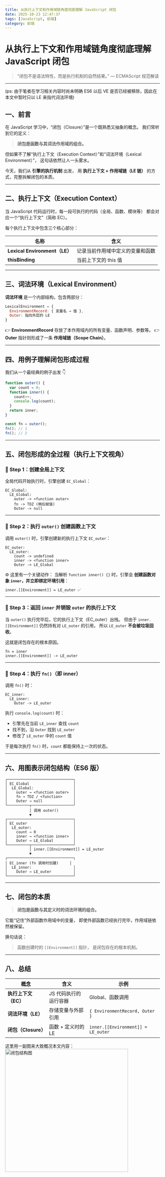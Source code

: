 ```yaml
---
title: 从执行上下文和作用域链角度彻底理解 JavaScript 闭包
date: 2025-10-23 12:47:37
tags: [JavaScript, 前端]
category: 前端
---
```


# 从执行上下文和作用域链角度彻底理解 JavaScript 闭包

> “闭包不是语法特性，而是执行机制的自然结果。”
> — ECMAScript 规范解读

---

(ps: 由于笔者在学习相关内容时尚未明确 ES6 以后 VE 是否已经被移除，因此在本文中暂时只以 LE 来指代词法环境)

## 一、前言

在 JavaScript 学习中，“闭包（Closure）”是一个既熟悉又抽象的概念。
我们常听到它的定义：

> **闭包是函数与其词法作用域的组合。**

但如果不了解“执行上下文（Execution Context）”和“词法环境（Lexical Environment）”，
这句话依然让人一头雾水。

今天，我们从 **引擎的执行机制** 出发，
用 **执行上下文 + 作用域链（LE 链）** 的方式，完整拆解闭包的本质。

---

## 二、执行上下文（Execution Context）

当 JavaScript 代码运行时，每一段可执行的代码（全局、函数、模块等）
都会对应一个“执行上下文”（简称 EC）。

每个执行上下文中包含三个核心部分：

| 名称                          | 含义                             |
| ----------------------------- | -------------------------------- |
| **Lexical Environment（LE）** | 记录当前作用域中定义的变量和函数 |
| **thisBinding**               | 当前上下文的 this 值             |

---

## 三、词法环境（Lexical Environment）

**词法环境** 是一个内部结构，包含两部分：

```js
LexicalEnvironment = {
  EnvironmentRecord: { 变量名 → 值 },
  Outer: 指向外层的 LE
}
```

👉 **EnvironmentRecord** 存放了本作用域内的所有变量、函数声明、参数等。
👉 **Outer** 指针则形成了一条 **作用域链（Scope Chain）**。

---

## 四、用例子理解闭包形成过程

我们从一个最经典的例子出发 👇

```js
function outer() {
  var count = 0;
  function inner() {
    count++;
    console.log(count);
  }
  return inner;
}

const fn = outer();
fn(); // 1
fn(); // 2
```

---

## 五、闭包形成的全过程（执行上下文视角）

### 🧩 Step 1：创建全局上下文

全局代码开始执行时，引擎创建 `EC_Global`：

```
EC_Global:
  LE_Global:
    outer -> <function outer>
    fn -> TDZ (稍后赋值)
    Outer -> null
```

---

### 🧩 Step 2：执行 `outer()` 创建函数上下文

调用 `outer()` 时，引擎创建新的执行上下文 `EC_outer`：

```
EC_outer:
  LE_outer:
    count -> undefined
    inner -> <function inner>
    Outer -> LE_Global
```

⚙️ 这里有一个关键动作：
当解析 `function inner() {}` 时，引擎会 **创建函数对象 `inner`，并立即绑定环境引用**：

```
inner.[[Environment]] = LE_outer ✅
```

---

### 🧩 Step 3：返回 `inner` 并销毁 `outer` 的执行上下文

当 `outer()` 执行完毕后，它的执行上下文（EC_outer）出栈。
但由于 `inner.[[Environment]]` 仍然持有对 `LE_outer` 的引用，
所以 `LE_outer` **不会被垃圾回收**。

这就是闭包存在的根本原因。

```
fn = inner
inner.[[Environment]] -> LE_outer
```

---

### 🧩 Step 4：执行 `fn()`（即 inner）

调用 `fn()` 时：

```
EC_inner:
  LE_inner:
    Outer -> LE_outer
```

执行 `console.log(count)` 时：

- 引擎先在当前 `LE_inner` 查找 `count`
- 找不到，沿 `Outer` 找到 `LE_outer`
- 修改了 `LE_outer` 中的 `count` 值

于是每次执行 `fn()` 时，`count` 都能保持上一次的状态。

---

## 六、用图表示闭包结构（ES6 版）

```
┌──────────────────────────────┐
│ EC_Global                    │
│  LE_Global:                  │
│    outer → <function outer>  │
│    fn → TDZ / <function>     │
│    Outer → null              │
└──────────┬───────────────────┘
           │ 调用 outer()
           ▼
┌──────────────────────────────┐
│ EC_outer                     │
│  LE_outer:                   │
│    count → 0                 │
│    inner → <function inner>  │
│    Outer → LE_Global         │
└──────────┬───────────────────┘
           │ inner.[[Environment]] = LE_outer
           ▼
┌──────────────────────────────┐
│ EC_inner (fn 调用时创建)     │
│  LE_inner:                   │
│    Outer → LE_outer          │
└──────────────────────────────┘
```

---

## 七、闭包的本质

> **闭包是函数与其定义时的词法环境的组合。**

它能“记住”外部函数作用域中的变量，
即使外部函数已经执行完毕，作用域链依然被保留。

换句话说：

> 函数创建时的 `[[Environment]]` 指针，
> 是闭包存在的根本机制。

---

## 八、总结

| 概念                 | 含义                  | 示例                               |
| -------------------- | --------------------- | ---------------------------------- |
| **执行上下文（EC）** | JS 代码执行的运行容器 | Global、函数调用                   |
| **词法环境（LE）**   | 存储变量与外部引用    | `{ EnvironmentRecord, Outer }`     |
| **闭包（Closure）**  | 函数 + 定义时的 LE    | `inner.[[Environment]] = LE_outer` |

这里用一副图来大致概况本文内容：
<img src='012.png' alt='闭包结构图' height='400px'/>

